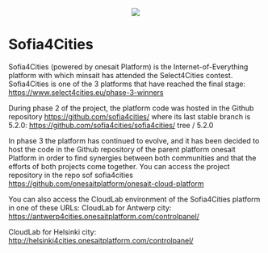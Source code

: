 <p align="center">
  <a src='https://www.sofia4cities.com/'>
    <img src='docs/images/s4c_logo.png'/>
  </a>
</p>

Sofia4Cities 
============================

Sofia4Cities (powered by onesait Platform) is the Internet-of-Everything platform with which minsait has attended the Select4Cities contest.
Sofia4Cities is one of the 3 platforms that have reached the final stage: https://www.select4cities.eu/phase-3-winners

During phase 2 of the project, the platform code was hosted in the Github repository https://github.com/sofia4cities/ where its last stable branch is 5.2.0: https://github.com/sofia4cities/sofia4cities/ tree / 5.2.0

In phase 3 the platform has continued to evolve, and it has been decided to host the code in the Github repository of the parent platform onesait Platform in order to find
synergies between both communities and that the efforts of both projects come together.
You can access the project repository in the repo sof sofia4cities https://github.com/onesaitplatform/onesait-cloud-platform

You can also access the CloudLab environment of the Sofia4Cities platform in one of these URLs:
CloudLab for Antwerp city: https://antwerp4cities.onesaitplatform.com/controlpanel/

CloudLab for Helsinki city: http://helsinki4cities.onesaitplatform.com/controlpanel/


